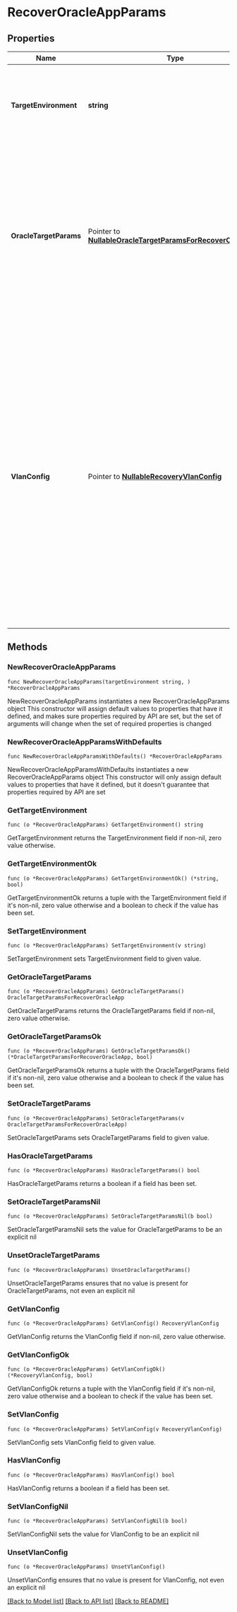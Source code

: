 # RecoverOracleAppParams

## Properties

Name | Type | Description | Notes
------------ | ------------- | ------------- | -------------
**TargetEnvironment** | **string** | Specifies the environment of the recovery target. The corresponding params below must be filled out. | 
**OracleTargetParams** | Pointer to [**NullableOracleTargetParamsForRecoverOracleApp**](OracleTargetParamsForRecoverOracleApp.md) | Specifies the params for recovering to a oracle host. Provided oracle backup should be recovered to same type of target host. For Example: If you have oracle backup taken from a physical host then that should be recovered to physical host only. | [optional] 
**VlanConfig** | Pointer to [**NullableRecoveryVlanConfig**](RecoveryVlanConfig.md) | Specifies VLAN Params associated with the recovered. If this is not specified, then the VLAN settings will be automatically selected from one of the below options: a. If VLANs are configured on Cohesity, then the VLAN host/VIP will be automatically based on the client&#39;s (e.g. ESXI host) IP address. b. If VLANs are not configured on Cohesity, then the partition hostname or VIPs will be used for Recovery. | [optional] 

## Methods

### NewRecoverOracleAppParams

`func NewRecoverOracleAppParams(targetEnvironment string, ) *RecoverOracleAppParams`

NewRecoverOracleAppParams instantiates a new RecoverOracleAppParams object
This constructor will assign default values to properties that have it defined,
and makes sure properties required by API are set, but the set of arguments
will change when the set of required properties is changed

### NewRecoverOracleAppParamsWithDefaults

`func NewRecoverOracleAppParamsWithDefaults() *RecoverOracleAppParams`

NewRecoverOracleAppParamsWithDefaults instantiates a new RecoverOracleAppParams object
This constructor will only assign default values to properties that have it defined,
but it doesn't guarantee that properties required by API are set

### GetTargetEnvironment

`func (o *RecoverOracleAppParams) GetTargetEnvironment() string`

GetTargetEnvironment returns the TargetEnvironment field if non-nil, zero value otherwise.

### GetTargetEnvironmentOk

`func (o *RecoverOracleAppParams) GetTargetEnvironmentOk() (*string, bool)`

GetTargetEnvironmentOk returns a tuple with the TargetEnvironment field if it's non-nil, zero value otherwise
and a boolean to check if the value has been set.

### SetTargetEnvironment

`func (o *RecoverOracleAppParams) SetTargetEnvironment(v string)`

SetTargetEnvironment sets TargetEnvironment field to given value.


### GetOracleTargetParams

`func (o *RecoverOracleAppParams) GetOracleTargetParams() OracleTargetParamsForRecoverOracleApp`

GetOracleTargetParams returns the OracleTargetParams field if non-nil, zero value otherwise.

### GetOracleTargetParamsOk

`func (o *RecoverOracleAppParams) GetOracleTargetParamsOk() (*OracleTargetParamsForRecoverOracleApp, bool)`

GetOracleTargetParamsOk returns a tuple with the OracleTargetParams field if it's non-nil, zero value otherwise
and a boolean to check if the value has been set.

### SetOracleTargetParams

`func (o *RecoverOracleAppParams) SetOracleTargetParams(v OracleTargetParamsForRecoverOracleApp)`

SetOracleTargetParams sets OracleTargetParams field to given value.

### HasOracleTargetParams

`func (o *RecoverOracleAppParams) HasOracleTargetParams() bool`

HasOracleTargetParams returns a boolean if a field has been set.

### SetOracleTargetParamsNil

`func (o *RecoverOracleAppParams) SetOracleTargetParamsNil(b bool)`

 SetOracleTargetParamsNil sets the value for OracleTargetParams to be an explicit nil

### UnsetOracleTargetParams
`func (o *RecoverOracleAppParams) UnsetOracleTargetParams()`

UnsetOracleTargetParams ensures that no value is present for OracleTargetParams, not even an explicit nil
### GetVlanConfig

`func (o *RecoverOracleAppParams) GetVlanConfig() RecoveryVlanConfig`

GetVlanConfig returns the VlanConfig field if non-nil, zero value otherwise.

### GetVlanConfigOk

`func (o *RecoverOracleAppParams) GetVlanConfigOk() (*RecoveryVlanConfig, bool)`

GetVlanConfigOk returns a tuple with the VlanConfig field if it's non-nil, zero value otherwise
and a boolean to check if the value has been set.

### SetVlanConfig

`func (o *RecoverOracleAppParams) SetVlanConfig(v RecoveryVlanConfig)`

SetVlanConfig sets VlanConfig field to given value.

### HasVlanConfig

`func (o *RecoverOracleAppParams) HasVlanConfig() bool`

HasVlanConfig returns a boolean if a field has been set.

### SetVlanConfigNil

`func (o *RecoverOracleAppParams) SetVlanConfigNil(b bool)`

 SetVlanConfigNil sets the value for VlanConfig to be an explicit nil

### UnsetVlanConfig
`func (o *RecoverOracleAppParams) UnsetVlanConfig()`

UnsetVlanConfig ensures that no value is present for VlanConfig, not even an explicit nil

[[Back to Model list]](../README.md#documentation-for-models) [[Back to API list]](../README.md#documentation-for-api-endpoints) [[Back to README]](../README.md)


